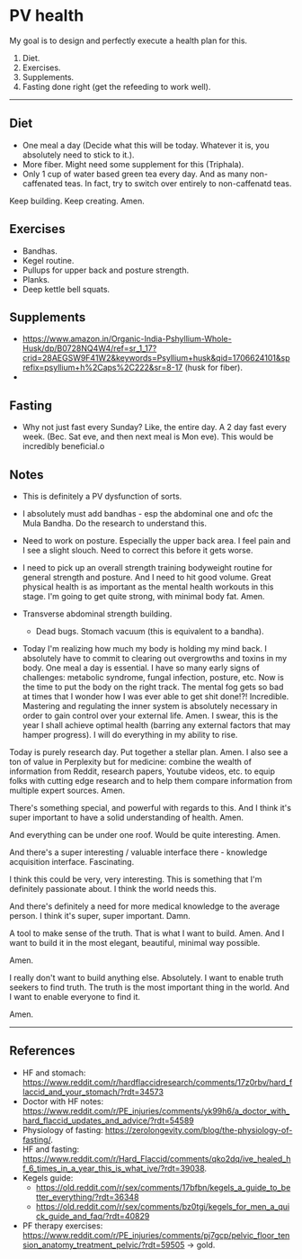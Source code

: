 # PV health

My goal is to design and perfectly execute a health plan for this.

1. Diet.
2. Exercises.
3. Supplements.
4. Fasting done right (get the refeeding to work well).

---

## Diet
- One meal a day (Decide what this will be today. Whatever it is, you absolutely need to stick to it.).
- More fiber. Might need some supplement for this (Triphala).
- Only 1 cup of water based green tea every day. And as many non-caffenated teas. In fact, try to switch over entirely to non-caffenatd teas.

Keep building. Keep creating. Amen.

## Exercises
- Bandhas.
- Kegel routine.
- Pullups for upper back and posture strength.
- Planks.
- Deep kettle bell squats.

## Supplements
- https://www.amazon.in/Organic-India-Pshyllium-Whole-Husk/dp/B0728NQ4W4/ref=sr_1_17?crid=28AEGSW9F41W2&keywords=Psyllium+husk&qid=1706624101&sprefix=psyllium+h%2Caps%2C222&sr=8-17 (husk for fiber).
-

## Fasting
- Why not just fast every Sunday? Like, the entire day. A 2 day fast every week. (Bec. Sat eve, and then next meal is Mon eve). This would be incredibly beneficial.o

## Notes
- This is definitely a PV dysfunction of sorts.
- I absolutely must add bandhas - esp the abdominal one and ofc the Mula Bandha. Do the research to understand this.
- Need to work on posture. Especially the upper back area. I feel pain and I see a slight slouch. Need to correct this before it gets worse.
- I need to pick up an overall strength training bodyweight routine for general strength and posture. And I need to hit good volume. Great physical health is as important as the mental health workouts in this stage. I'm going to get quite strong, with minimal body fat. Amen.
- Transverse abdominal strength building.
    - Dead bugs. Stomach vacuum (this is equivalent to a bandha).

- Today I'm realizing how much my body is holding my mind back. I absolutely have to commit to clearing out overgrowths and toxins in my body. One meal a day is essential. I have so many early signs of challenges: metabolic syndrome, fungal infection, posture, etc. Now is the time to put the body on the right track. The mental fog gets so bad at times that I wonder how I was ever able to get shit done!?! Incredible. Mastering and regulating the inner system is absolutely necessary in order to gain control over your external life. Amen. I swear, this is the year I shall achieve optimal health (barring any external factors that may hamper progress). I will do everything in my ability to rise.

Today is purely research day. Put together a stellar plan. Amen.
I also see a ton of value in Perplexity but for medicine: combine the wealth of information from Reddit, research papers, Youtube videos, etc. to equip folks with cutting edge research and to help them compare information from multiple expert sources. Amen.

There's something special, and powerful with regards to this. And I think it's super important to have a solid understanding of health. Amen.

And everything can be under one roof. Would be quite interesting. Amen.

And there's a super interesting / valuable interface there - knowledge acquisition interface. Fascinating.

I think this could be very, very interesting. This is something that I'm definitely passionate about. I think the world needs this.

And there's definitely a need for more medical knowledge to the average person. I think it's super, super important. Damn.

A tool to make sense of the truth. That is what I want to build. Amen.
And I want to build it in the most elegant, beautiful, minimal way possible.

Amen.

I really don't want to build anything else. Absolutely.
I want to enable truth seekers to find truth.
The truth is the most important thing in the world.
And I want to enable everyone to find it.

Amen.

---

## References
- HF and stomach: https://www.reddit.com/r/hardflaccidresearch/comments/17z0rbv/hard_flaccid_and_your_stomach/?rdt=34573
- Doctor with HF notes: https://www.reddit.com/r/PE_injuries/comments/yk99h6/a_doctor_with_hard_flaccid_updates_and_advice/?rdt=54589
- Physiology of fasting: https://zerolongevity.com/blog/the-physiology-of-fasting/.
- HF and fasting: https://www.reddit.com/r/Hard_Flaccid/comments/qko2dq/ive_healed_hf_6_times_in_a_year_this_is_what_ive/?rdt=39038.
- Kegels guide:
    - https://old.reddit.com/r/sex/comments/17bfbn/kegels_a_guide_to_better_everything/?rdt=36348
    - https://old.reddit.com/r/sex/comments/bz0tgi/kegels_for_men_a_quick_guide_and_faq/?rdt=40829
- PF therapy exercises: https://www.reddit.com/r/PE_injuries/comments/pj7gcp/pelvic_floor_tension_anatomy_treatment_pelvic/?rdt=59505 -> gold.
